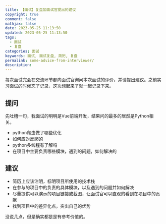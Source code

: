 ```yaml
---
title: 【面试】复盘加面试官提出的建议
copyright: true
comment: false
mathjax: false
date: 2023-05-25 11:13:50
updated: 2023-05-25 11:13:50
tags:
  - 面试
  - 复盘
categories: 面试
keywords: 面试, 面试复盘, 简历, 复盘
permalink: some-advice-from-interviewer/
description:
---
```


每次面试完会在交流环节都向面试官询问本次面试的评价，并请提出建议。之前实习面试的时候忘了记录，这次想起来了就一起记录下来。

<!--more-->
## 提问

先吐槽一句，我面试的明明是Vue前端开发，结果问的最多的居然是Python相关。

- python爬虫做了哪些优化
- 如何应对反爬的
- python多线程有了解吗
- 在项目中主要负责哪些模块，遇到的问题，如何解决的

## 建议

- 简历上应该注明，标明项目所使用的技术栈
- 在参与的项目中的负责的具体模块，以及遇到的问题并如何解决
- 尽量提供可以演示的项目链接或截图，让面试官可以直观的看到在项目中的贡献
- 找到项目中的差异化点，突出自己的优势

没说几点，但是确实都是是有参考价值的。

